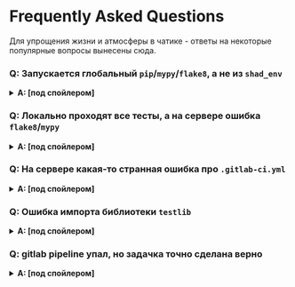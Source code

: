 # Frequently Asked Questions

Для упрощения жизни и атмосферы в чатике - ответы на некоторые популярные вопросы вынесены сюда. 


### Q: Запускается глобальный `pip`/`mypy`/`flake8`, а не из `shad_env`

<details><summary><b>A: [под спойлером]</b></summary>
Для начала нужно проверить какой именно (откуда) пакет вы запускайте 

```shell
# на примере `mypy`
$ which mypy
# [some path here]
```

Если путь не ведёт в папку с `shad_env`, то у вас проблемы =) 

Убедитесь, что вы активировали environment с пакетами
```shell
$ source shad_env/bin/activate  # замените здесь путь до места установки shad_env 

(shad_env)$ .
```
В консоли появится имя окружения перед вводом команды. 

Проверьте ещё раз
```shell
# на примере `mypy`
(shad_env)$ which mypy
# [some path here]
```

Если ничего не изменилось - печально. У пакетов не всегда получается прописать себя в этот скоуп при активации. 

Самый надежный способ запуска пакеты именно для конкретного питона - вызвать его как модуль
```shell
(shad_env)$ which python
(shad_env)$ python -m mypy
```
(при уже включённом `venv`)

</details>


### Q: Локально проходят все тесты, а на сервере ошибка `flake8`/`mypy`

<details><summary><b>A: [под спойлером]</b></summary>
В первую очередь нужно проверить, что вы запускайте тесты и линтеры с учётом файла конфигурации (`setup.cfg`).  

Есть 2 варианта как запустить тесты и линтеры 
* Можно запускать из корня проекта, тогда файл подцепится автоматически
  ```shell
  (shad_env)$ python -m flake8 ./path/to/the/task
  (shad_env)$ python -m mypy ./path/to/the/task
  (shad_env)$ python -m pytest ./path/to/the/task
  ```
* Можно запускать из любой директории, но нужно указать файл ручками
  ```shell
  (shad_env)$ python -m flake8 --config ../../setup.cfg task_name
  (shad_env)$ python -m mypy --config-file ../../setup.cfg task_name
  (shad_env)$ python -m pytest -c ../../setup.cfg task_name
  ```
(при уже включённом `venv`)
</details>


### Q: На сервере какая-то странная ошибка про `.gitlab-ci.yml`

<details><summary><b>A: [под спойлером]</b></summary>
Перед запуском всех тестов проверяется, что файл `.gitlab-ci.yml` не был изменён.

Для этого дополнительно сравнивается файл `.gitlab-ci.yml` в вашем репозитории и самая последняя версия из публичного репозитория. 
Если файлы различаются, то выкидывается ошибка.  
Возникнуть она может даже если вы не меняли файл, но в публичном репозитории он обновился. 

Решение очень простое:
```shell
$ git pull upstream main
```
</details>


### Q: Ошибка импорта библиотеки `testlib`

<details><summary><b>A: [под спойлером]</b></summary>
Часть функций для тестирования ваших решений мы вынесли в отдельную мини-библиотечку, которую можно найти в папке `tools/testlib`

На сервере эта библиотечка устанавливается автоматически.

Локально эта библиотечка так же прописана в `requirements.txt`. Но в случае возникновения ошибок можно её переустановить
```shell
(shad_env)$ python -m pip install --editable tools/testlib
```
(при уже включённом `venv`)
</details>


### Q: gitlab pipeline упал, но задачка точно сделана верно

<details><summary><b>A: [под спойлером]</b></summary>

* Откройте и внимательно прочитайте логи в gitlab pipeline 
  (нужно нажать на красную кнопку `failed` в упавшей джобе и откроются логи)
* Если тестируется несколько задач, то job будет падать если хоть одна из них упала.
  НО: Для всех успешно проверенных задачек баллы будут выставлены независимо от остальных
* Если задачка одна, но падает и нет никаких ошибок, то.. Почитайте логи ещё раз
* Если в логах написано, что баллы выставлены, но их точно нет - багрепортьте в чат, тегая админа
  (и сразу описывая что именно упало и прикрепляя ссылку на пайплайн)

</details>